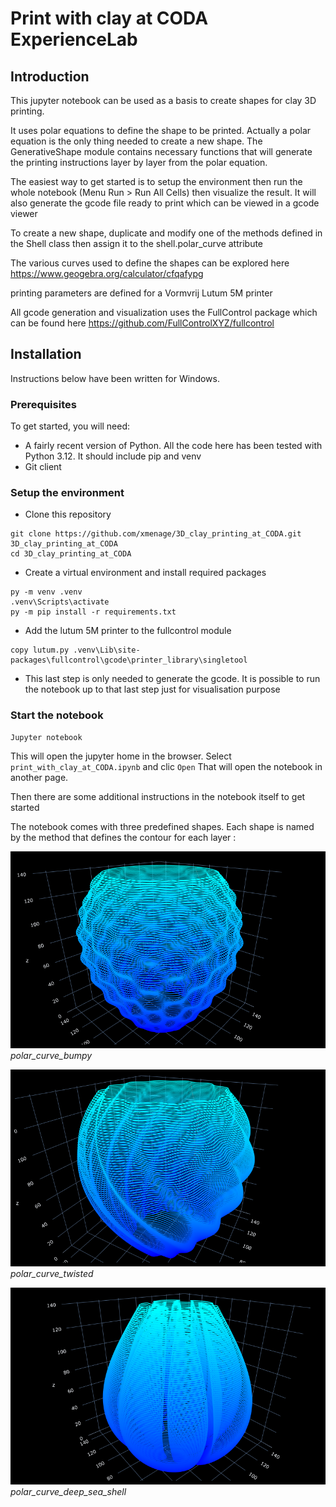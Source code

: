 # Print with clay at CODA ExperienceLab

## Introduction

This jupyter notebook can be used as a basis to create shapes for clay 3D printing. 

It uses polar equations to define the shape to be printed.
Actually a polar equation is the only thing needed to create a new shape.
The GenerativeShape module contains necessary functions that will generate the printing instructions layer by layer
from the polar equation.

The easiest way to get started is to setup the environment then run the whole notebook (Menu Run > Run All Cells) then visualize the result. It will also generate the gcode file ready to print which can be viewed in a gcode viewer

To create a new shape, duplicate and modify one of the methods defined in the Shell class then assign it to the shell.polar_curve attribute

The various curves used to define the shapes can be explored here
https://www.geogebra.org/calculator/cfqafypg

printing parameters are defined for a Vormvrij Lutum 5M printer

All gcode generation and visualization uses the FullControl package which can be found here https://github.com/FullControlXYZ/fullcontrol


## Installation
Instructions below have been written for Windows.

### Prerequisites

To get started, you will need:
- A fairly recent version of Python. All the code here has been tested with Python 3.12. It should include pip and venv
- Git client

### Setup the environment

- Clone this repository
````
git clone https://github.com/xmenage/3D_clay_printing_at_CODA.git 3D_clay_printing_at_CODA
cd 3D_clay_printing_at_CODA
````
- Create a virtual environment and install required packages  
````
py -m venv .venv
.venv\Scripts\activate
py -m pip install -r requirements.txt
````
- Add the lutum 5M printer to the fullcontrol module  
````
copy lutum.py .venv\Lib\site-packages\fullcontrol\gcode\printer_library\singletool 
````
- This last step is only needed to generate the gcode.
It is possible to run the notebook up to that last step just for visualisation purpose 

### Start the notebook
````
Jupyter notebook
````
This will open the jupyter home in the browser. 
Select `print_with_clay_at_CODA.ipynb` and clic `Open`
That will open the notebook in another page.

Then there are some additional instructions in the notebook itself to get started

The notebook comes with three predefined shapes.
Each shape is named by the method that defines the contour for each layer :

![polar_curve_bumpy.png](polar_curve_bumpy.png)  
*polar_curve_bumpy*

![polar_curve_twisted.png](polar_curve_twisted.png)  
*polar_curve_twisted*

![polar_curve_deep_sea_shell.png](polar_curve_deep_sea_shell.png)  
*polar_curve_deep_sea_shell*
